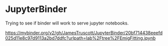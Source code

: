 # JupyterBinder
Trying to see if binder will work to serve jupyter notebooks. 

https://mybinder.org/v2/gh/JamesTruscott/JupyterBinder/20bf714438eeefd025d11e8c97d9113a2bd7ddfc?urlpath=lab%2Ftree%2FEmigFitting.ipynb
